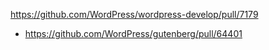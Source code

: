 https://github.com/WordPress/wordpress-develop/pull/7179

* https://github.com/WordPress/gutenberg/pull/64401
